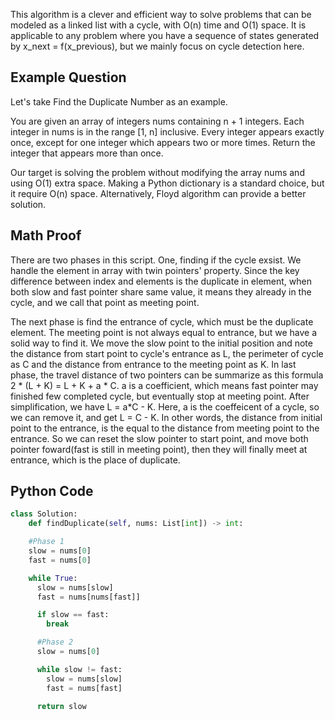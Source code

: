 This algorithm is a clever and efficient way to solve problems that can be modeled as a linked list with a cycle, with O(n) time and O(1) space. It is applicable to any problem where you have a sequence of states generated by x_next = f(x_previous), but we mainly focus on cycle detection here. 


## Example Question
Let's take Find the Duplicate Number as an example. 

You are given an array of integers nums containing n + 1 integers. Each integer in nums is in the range [1, n] inclusive.
Every integer appears exactly once, except for one integer which appears two or more times. Return the integer that appears more than once.

Our target is solving the problem without modifying the array nums and using O(1) extra space. Making a Python dictionary is a standard choice, but it require O(n) space.
Alternatively, Floyd algorithm can provide a better solution.

## Math Proof
There are two phases in this script. One, finding if the cycle exsist. We handle the element in array with twin pointers' property. Since the key difference between index and elements
is the duplicate in element, when both slow and fast pointer share same value, it means they already in the cycle, and we call that point as meeting point.

The next phase is find the entrance of cycle, which must be the duplicate element. The meeting point is not always equal to entrance, but we have a solid way to find it.
We move the slow point to the initial position and note the distance from start point to cycle's entrance as L, the perimeter of cycle as C and the distance from entrance to 
the meeting point as K. In last phase, the travel distance of two pointers can be summarize as this formula 2 * (L + K) = L + K + a * C. a is a coefficient, which means fast pointer may finished few completed cycle, but eventually stop at meeting point. After simplification, we have L = a*C - K. Here, a is the coeffeicent of a cycle, so we can remove it, and get L = C - K.
In other words, the distance from initial point to the entrance, is the equal to the distance from meeting point to the entrance. So we can reset the slow pointer to start point, and move
both pointer foward(fast is still in meeting point), then they will finally meet at entrance, which is the place of duplicate.

## Python Code

```python
class Solution:
    def findDuplicate(self, nums: List[int]) -> int:

    #Phase 1
    slow = nums[0]
    fast = nums[0]

    while True:
      slow = nums[slow]
      fast = nums[nums[fast]]

      if slow == fast:
        break

      #Phase 2
      slow = nums[0]

      while slow != fast:
        slow = nums[slow]
        fast = nums[fast]

      return slow


